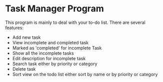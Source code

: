 Task Manager Program
====================

This program is mainly to deal with your to-do list. There are several features: 

* Add new task
* View incomplete and completed task
* Marked as 'completed' for incomplete Task
* Show all the incomplete tasks
* Edit description for incomplete task
* Search task either by priority or category
* Delete task 
* Sort view on the todo list either sort by name or by priority or category


